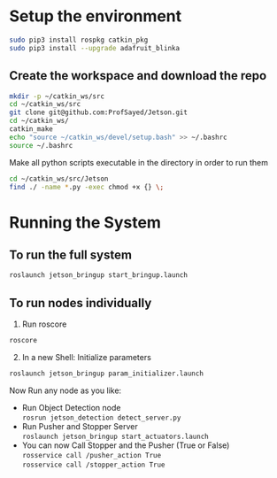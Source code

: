 # Setup the environment  
```bash  
sudo pip3 install rospkg catkin_pkg
sudo pip3 install --upgrade adafruit_blinka
```
## Create the workspace and download the repo
```bash  
mkdir -p ~/catkin_ws/src  
cd ~/catkin_ws/src  
git clone git@github.com:ProfSayed/Jetson.git  
cd ~/catkin_ws/  
catkin_make  
echo "source ~/catkin_ws/devel/setup.bash" >> ~/.bashrc  
source ~/.bashrc  
```
Make all python scripts executable in the directory in order to run them  
```bash  
cd ~/catkin_ws/src/Jetson  
find ./ -name *.py -exec chmod +x {} \;
```
# Running the System
## To run the full system  
```bash  
roslaunch jetson_bringup start_bringup.launch  
```
## To run nodes individually  
1. Run roscore
```bash  
roscore  
```
2. In a new Shell: Initialize parameters  
```bash  
roslaunch jetson_bringup param_initializer.launch  
```
Now Run any node as you like:  
* Run Object Detection node  
```rosrun jetson_detection detect_server.py```  
* Run Pusher and Stopper Server  
```roslaunch jetson_bringup start_actuators.launch```  
* You can now Call Stopper and the Pusher (True or False)  
```rosservice call /pusher_action True```  
```rosservice call /stopper_action True```  


